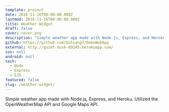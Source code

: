 ```yaml
---
template: project
date: 2016-11-16T00:00:00.000Z
lastmod: 2016-11-16T00:00:00.000Z
title: Weather Widget
draft: false
cover: cover.png
description: "Simple weather app made with Node.js, Express, and Heroku. Utilized the OpenWeatherMap API and Google Maps API."
github: https://github.com/bchiang7/DemoWebApp
external: http://quiet-dusk-89245.herokuapp.com/
ios: null
android: null
tech:
  - Node
  - Express
  - EJS
featured: false
slug: /weather-widget/
---
```


Simple weather app made with Node.js, Express, and Heroku. Utilized the OpenWeatherMap API and Google Maps API.
